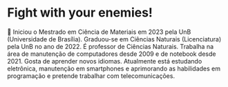 # Fight with your enemies! 
🎯 Iniciou o Mestrado em Ciência de Materiais em 2023 pela UnB (Universidade de Brasília). Graduou-se em Ciências Naturais (Licenciatura) pela UnB no ano de 2022. É professor de Ciências Naturais. Trabalha na área de manutenção de computadores desde 2009 e de notebook desde 2021. Gosta de aprender novos idiomas. Atualmente está estudando eletrônica, manutenção em smartphones e aprimorando as habilidades em programação e pretende trabalhar com telecomunicações.  
